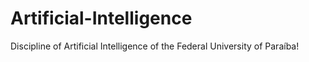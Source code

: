Artificial-Intelligence
=======================

Discipline of Artificial Intelligence of the Federal University of Paraíba!
